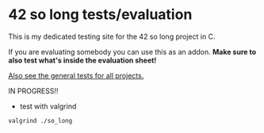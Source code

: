 # 42 so long tests/evaluation

This is my dedicated testing site for the 42 so long project in C.

If you are evaluating somebody you can use this as an addon. __Make sure to also test what's inside the evaluation sheet!__

[Also see the general tests for all projects.](https://github.com/poechlauerbe/42_tests)

IN PROGRESS!!

- test with valgrind
```
valgrind ./so_long
```
